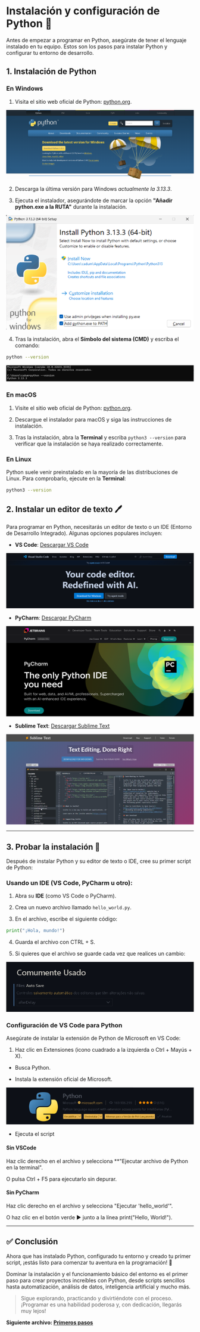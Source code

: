 # Instalación y configuración de Python 🐍

Antes de empezar a programar en Python, asegúrate de tener el lenguaje instalado en tu equipo. Estos son los pasos para instalar Python y configurar tu entorno de desarrollo.

## 1. Instalación de Python

### En Windows

1. Visita el sitio web oficial de Python: [python.org](https://www.python.org/downloads/).

![alt text](/assets/PythonInWindows.png)

2. Descarga la última versión para Windows *actualmente la 3.13.3*.

3. Ejecuta el instalador, asegurándote de marcar la opción **"Añadir python.exe a la RUTA"** durante la instalación.

![texto alternativo](/assets/PythonInWindows2.png)

4. Tras la instalación, abra el **Símbolo del sistema (CMD)** y escriba el comando:

```bash
python --version
```

![texto alternativo](/assets/PythonInWindows3.png)

### En macOS

1. Visite el sitio web oficial de Python: [python.org](https://www.python.org/downloads/).

2. Descargue el instalador para macOS y siga las instrucciones de instalación.

3. Tras la instalación, abra la **Terminal** y escriba `python3 --version` para verificar que la instalación se haya realizado correctamente.

### En Linux

Python suele venir preinstalado en la mayoría de las distribuciones de Linux. Para comprobarlo, ejecute en la **Terminal**:

```bash
python3 --version
```

## 2. Instalar un editor de texto 🖊️

Para programar en Python, necesitarás un editor de texto o un IDE (Entorno de Desarrollo Integrado). Algunas opciones populares incluyen:

- **VS Code**: [Descargar VS Code](https://code.visualstudio.com/)

![Sitio de VS Code](/assets/VscodeSite.png)

- **PyCharm**: [Descargar PyCharm](https://www.jetbrains.com/pycharm/)

![Sitio de Pycharm](/assets/PycharmSite.png)

- **Sublime Text**: [Descargar Sublime Text](https://www.sublimetext.com/)

![Sitio de Sublime](/assets/SublimeSite.png)

---

## 3. Probar la instalación 🧪

Después de instalar Python y su editor de texto o IDE, cree su primer script de Python:

### Usando un IDE (VS Code, PyCharm u otro):

1. Abra su **IDE** (como VS Code o PyCharm).

2. Crea un nuevo archivo llamado `hello_world.py`.

3. En el archivo, escribe el siguiente código:

```python
print("¡Hola, mundo!")
```

4. Guarda el archivo con CTRL + S.

5. Si quieres que el archivo se guarde cada vez que realices un cambio:

![Guardado automático](/assets/AutoSaveConfig.png)

### Configuración de VS Code para Python

Asegúrate de instalar la extensión de Python de Microsoft en VS Code:

1. Haz clic en Extensiones (icono cuadrado a la izquierda o Ctrl + Mayús + X).

- Busca Python.

- Instala la extensión oficial de Microsoft.

![texto alternativo](/assets/PythonExtension.png)

- Ejecuta el script

#### Sin VSCode

Haz clic derecho en el archivo y selecciona **"Ejecutar archivo de Python en la terminal".

O pulsa Ctrl + F5 para ejecutarlo sin depurar.

#### Sin PyCharm

Haz clic derecho en el archivo y selecciona "Ejecutar 'hello_world'".

O haz clic en el botón verde ▶️ junto a la línea print("Hello, World!").

---

## ✅ Conclusión

Ahora que has instalado Python, configurado tu entorno y creado tu primer script, ¡estás listo para comenzar tu aventura en la programación! 🚀

Dominar la instalación y el funcionamiento básico del entorno es el primer paso para crear proyectos increíbles con Python, desde scripts sencillos hasta automatización, análisis de datos, inteligencia artificial y mucho más.

> Sigue explorando, practicando y divirtiéndote con el proceso. ¡Programar es una habilidad poderosa y, con dedicación, llegarás muy lejos!

**Siguiente archivo: [Primeros pasos](03_primeros_pasos.md)**
